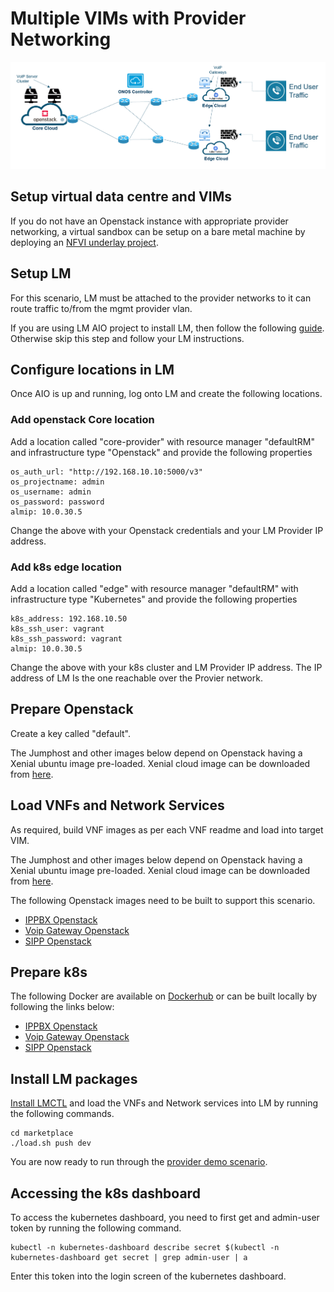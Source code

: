 # Multiple VIMs with Provider Networking

![VoIP Service](/docs/images/provider-voip.PNG)

## Setup virtual data centre and VIMs

If you do not have an Openstack instance with appropriate provider networking, a virtual sandbox can be setup on a bare metal machine by deploying an [NFVI underlay project](https://github.com/accanto-systems/nfvi-environment). 

## Setup LM

For this scenario, LM must be attached to the provider networks to it can route traffic to/from the mgmt provider vlan. 

If you are using LM AIO project to install LM, then follow the following [guide](/docs/install-AIO.md). Otherwise skip this step and follow your LM instructions. 

## Configure locations in LM

Once AIO is up and running, log onto LM and create the following locations. 

### Add openstack Core location

Add a location called "core-provider" with resource manager "defaultRM" and infrastructure type "Openstack" and provide the following properties

```
os_auth_url: "http://192.168.10.10:5000/v3"
os_projectname: admin
os_username: admin
os_password: password
almip: 10.0.30.5
```

Change the above with your Openstack credentials and your LM Provider IP address. 

### Add k8s edge location

Add a location called "edge" with resource manager "defaultRM" with infrastructure type "Kubernetes" and provide the following properties

```
k8s_address: 192.168.10.50
k8s_ssh_user: vagrant
k8s_ssh_password: vagrant 
almip: 10.0.30.5

```

Change the above with your k8s cluster and LM Provider IP address. The IP address of LM Is the one reachable over the Provier network. 

## Prepare Openstack

Create a key called "default".

The Jumphost and other images below depend on Openstack having a Xenial ubuntu image pre-loaded. Xenial cloud image can be downloaded from [here](https://cloud-images.ubuntu.com/xenial/current/xenial-server-cloudimg-amd64-disk1.img).

## Load VNFs and Network Services

As required, build VNF images as per each VNF readme and load into target VIM.

The Jumphost and other images below depend on Openstack having a Xenial ubuntu image pre-loaded. Xenial cloud image can be downloaded from [here](https://cloud-images.ubuntu.com/xenial/current/xenial-server-cloudimg-amd64-disk1.img).

The following Openstack images need to be built to support this scenario. 
* [IPPBX Openstack](/vnfs/ip-pbx/VNFCs/asterisk-vnfc/VDUs/packer/openstack/Readme.md)
* [Voip Gateway Openstack](/vnfs/voip-gateway/VNFCs/kamailio-vnfc/VDUs/packer/openstack/Readme.md)
* [SIPP Openstack](/vnfs/sip-performance/VNFCs/sipp-vnfc/VDUs/packer/openstack/Readme.md)

## Prepare k8s

The following Docker are available on [Dockerhub](https://hub.docker.com/u/accanto) or can be built locally by following the links below: 
* [IPPBX Openstack](/vnfs/ip-pbx/VNFCs/asterisk-vnfc/VDUs/packer/docker/Readme.md)
* [Voip Gateway Openstack](/vnfs/voip-gateway/VNFCs/kamailio-vnfc/VDUs/packer/docker/Readme.md)
* [SIPP Openstack](/vnfs/sip-performance/VNFCs/sipp-vnfc/VDUs/packer/docker/Readme.md)

## Install LM packages

[Install LMCTL](/docs/install-lmctl.md) and load the VNFs and Network services into LM by running the following commands. 

```
cd marketplace
./load.sh push dev
```

You are now ready to run through the [provider demo scenario](/docs/provider-demo.md).

## Accessing the k8s dashboard

To access the kubernetes dashboard, you need to first get and admin-user token by running the following command. 

```
kubectl -n kubernetes-dashboard describe secret $(kubectl -n kubernetes-dashboard get secret | grep admin-user | a
```

Enter this token into the login screen of the kubernetes dashboard. 